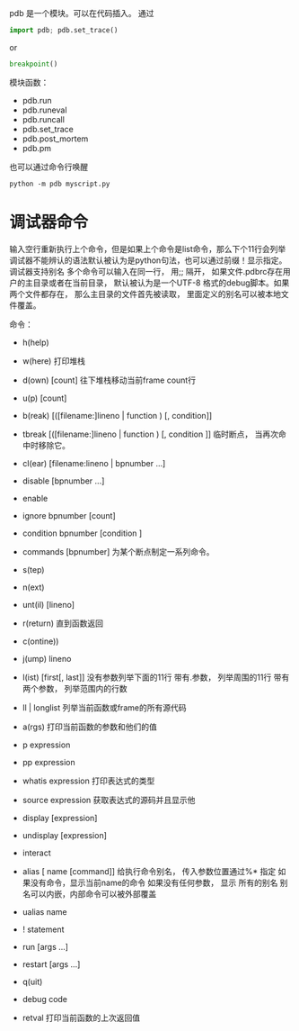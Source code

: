 
pdb 是一个模块。可以在代码插入。
通过
```python
import pdb; pdb.set_trace()
```
or
```python
breakpoint()

```

模块函数：
* pdb.run
* pdb.runeval
* pdb.runcall
* pdb.set_trace
* pdb.post_mortem
* pdb.pm


也可以通过命令行唤醒
```python3
python -m pdb myscript.py
```


# 调试器命令

输入空行重新执行上个命令，但是如果上个命令是list命令，那么下个11行会列举
调试器不能辨认的语法默认被认为是python句法，也可以通过前缀！显示指定。
调试器支持别名
多个命令可以输入在同一行， 用;; 隔开，
如果文件.pdbrc存在用户的主目录或者在当前目录， 默认被认为是一个UTF-8 格式的debug脚本。如果两个文件都存在， 那么主目录的文件首先被读取， 里面定义的别名可以被本地文件覆盖。

命令：
* h(help)
* w(here)
打印堆栈
* d(own) [count]
往下堆栈移动当前frame count行
* u(p) [count]
* b(reak) [([filename:]lineno | function ) [, condition]]
* tbreak [([filename:]lineno | function ) [, condition ]]
临时断点， 当再次命中时移除它。
* cl(ear) [filename:lineno | bpnumber ...] 
* disable [bpnumber ...]
* enable 
* ignore bpnumber [count]
* condition bpnumber [condition ]
* commands [bpnumber]
为某个断点制定一系列命令。
* s(tep) 
* n(ext)
* unt(il) [lineno]
* r(return)
直到函数返回
* c(ontine))
* j(ump) lineno
* l(ist) [first[, last]]
没有参数列举下面的11行
带有.参数， 列举周围的11行
带有两个参数， 列举范围内的行数
* ll | longlist
列举当前函数或frame的所有源代码
* a(rgs)
打印当前函数的参数和他们的值
* p expression
* pp expression
* whatis expression
打印表达式的类型
* source expression
获取表达式的源码并且显示他
* display [expression]
* undisplay [expression]
* interact 
* alias [ name [command]]
给执行命令别名， 传入参数位置通过%\* 指定
如果没有命令，显示当前name的命令
如果没有任何参数， 显示 所有的别名
别名可以内嵌，内部命令可以被外部覆盖

* ualias name
* ! statement
* run [args ...]
* restart [args ...]

* q(uit)
* debug code

* retval 
打印当前函数的上次返回值
